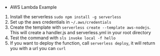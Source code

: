* AWS Lambda Example
1. Install the serverless `sudo npm install -g serverless`
1. Set up the aws credentials in `~/.aws/credentials`
1. Create the template with `serverless create --template aws-nodejs`. This will create a handler.js and serverless.yml in your root directory
1. Test the command with `sls invoke local -f hello`
1. If you want to deploy the function, call `serverless deploy`, it will return you with a url you can `curl`
